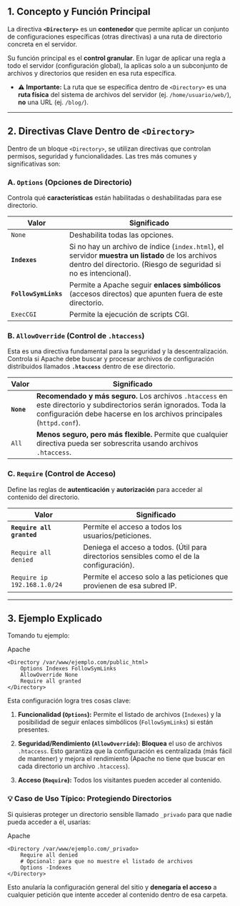 ## 1. Concepto y Función Principal

La directiva **`<Directory>`** es un **contenedor** que permite aplicar un conjunto de configuraciones específicas (otras directivas) a una ruta de directorio concreta en el servidor.

Su función principal es el **control granular**. En lugar de aplicar una regla a todo el servidor (configuración global), la aplicas solo a un subconjunto de archivos y directorios que residen en esa ruta específica.

- **⚠️ Importante:** La ruta que se especifica dentro de `<Directory>` es una **ruta física** del sistema de archivos del servidor (ej. `/home/usuario/web/`), **no** una URL (ej. `/blog/`).
    

---

## 2. Directivas Clave Dentro de `<Directory>`

Dentro de un bloque `<Directory>`, se utilizan directivas que controlan permisos, seguridad y funcionalidades. Las tres más comunes y significativas son:

### A. `Options` (Opciones de Directorio)

Controla qué **características** están habilitadas o deshabilitadas para ese directorio.

|Valor|Significado|
|---|---|
|`None`|Deshabilita todas las opciones.|
|**`Indexes`**|Si no hay un archivo de índice (`index.html`), el servidor **muestra un listado** de los archivos dentro del directorio. (Riesgo de seguridad si no es intencional).|
|**`FollowSymLinks`**|Permite a Apache seguir **enlaces simbólicos** (accesos directos) que apunten fuera de este directorio.|
|`ExecCGI`|Permite la ejecución de scripts CGI.|

### B. `AllowOverride` (Control de `.htaccess`)

Esta es una directiva fundamental para la seguridad y la descentralización. Controla si Apache debe buscar y procesar archivos de configuración distribuidos llamados **`.htaccess`** dentro de ese directorio.

|Valor|Significado|
|---|---|
|**`None`**|**Recomendado y más seguro.** Los archivos `.htaccess` en este directorio y subdirectorios serán ignorados. Toda la configuración debe hacerse en los archivos principales (`httpd.conf`).|
|`All`|**Menos seguro, pero más flexible.** Permite que cualquier directiva pueda ser sobrescrita usando archivos `.htaccess`.|

### C. `Require` (Control de Acceso)

Define las reglas de **autenticación** y **autorización** para acceder al contenido del directorio.

|Valor|Significado|
|---|---|
|**`Require all granted`**|Permite el acceso a todos los usuarios/peticiones.|
|`Require all denied`|Deniega el acceso a todos. (Útil para directorios sensibles como el de la configuración).|
|`Require ip 192.168.1.0/24`|Permite el acceso solo a las peticiones que provienen de esa subred IP.|

---

## 3. Ejemplo Explicado

Tomando tu ejemplo:

Apache

```
<Directory /var/www/ejemplo.com/public_html>
    Options Indexes FollowSymLinks
    AllowOverride None
    Require all granted
</Directory>
```

Esta configuración logra tres cosas clave:

1. **Funcionalidad (`Options`):** Permite el listado de archivos (`Indexes`) y la posibilidad de seguir enlaces simbólicos (`FollowSymLinks`) si están presentes.
    
2. **Seguridad/Rendimiento (`AllowOverride`):** **Bloquea** el uso de archivos `.htaccess`. Esto garantiza que la configuración es centralizada (más fácil de mantener) y mejora el rendimiento (Apache no tiene que buscar en cada directorio un archivo `.htaccess`).
    
3. **Acceso (`Require`):** Todos los visitantes pueden acceder al contenido.
    

### 💡 Caso de Uso Típico: Protegiendo Directorios

Si quisieras proteger un directorio sensible llamado `_privado` para que nadie pueda acceder a él, usarías:

Apache

```
<Directory /var/www/ejemplo.com/_privado>
    Require all denied
    # Opcional: para que no muestre el listado de archivos
    Options -Indexes
</Directory>
```

Esto anularía la configuración general del sitio y **denegaría el acceso** a cualquier petición que intente acceder al contenido dentro de esa carpeta.
